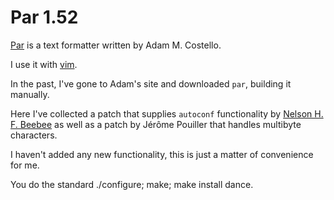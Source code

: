 Par 1.52
======== 

[Par](http://www.nicemice.net/par/) is a text formatter written by Adam M. Costello.

I use it with [vim](http://vim.wikia.com/wiki/Par_text_reformatter).

In the past, I've gone to Adam's site and downloaded `par`, building it manually. 

Here I've collected a patch that supplies `autoconf` functionality by [Nelson H. F. Beebee](http://www.math.utah.edu/~beebe/)
as well as a patch by Jérôme Pouiller that handles multibyte characters.

I haven't added any new functionality, this is just a matter of convenience for me.

You do the standard ./configure; make; make install dance.
